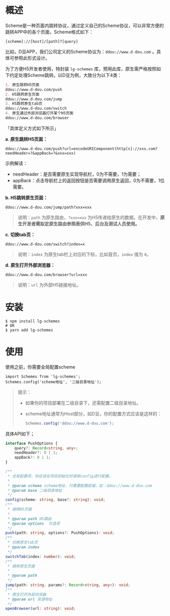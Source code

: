 # 概述
Scheme是一种页面内跳转协议，通过定义自己的Scheme协议，可以非常方便的跳转APP中的各个页面，Scheme格式如下：
```
[scheme]://[host]/[path]?[query]
```
比如，D豆APP，我们公司定义的Scheme协议为：`ddou://www.d-dou.com` 。具体可参照此形式设计。

为了方便H5开发者使用，特封装 `lg-schemes` 库，预用此库，原生需严格按照如下约定处理Scheme跳转。以D豆为例，大致分为以下4类：

```markdown
1. 原生跳转H5页面
ddou://www.d-dou.com/push
2. H5跳转原生页面
ddou://www.d-dou.com/jump
3. H5跳转原生tab页
ddou://www.d-dou.com/switch
4. 原生通过外部浏览器打开某个H5页面
ddou://www.d-dou.com/browser
```



「具体定义方式如下所示」



**a. 原生跳转H5页面：**

```
ddou://www.d-dou.com/push?url=encodeURIComponent(http[s]://xxx.com?needHeader=?&appBack=?&xxx=xxx)
```

示例解读：

- needHeader：是否需要原生实现导航栏，0为不需要，1为需要；
- appBack：点击导航栏上的返回按钮是否需要调用原生返回，0为不需要，1位需要。

**b. H5跳转原生页面：**

```
ddou://www.d-dou.com/jump/path?xxx=xxx
```

> 说明：`path` 为原生路由，`?xxx=xxx` 为H5传递给原生的数据。在开发中，**原生开发者需拟定原生路由参照表供H5、后台及测试人员使用。**

**c. 切换tab页：**

```
ddou://www.d-dou.com/switch?index=x
```

> 说明：`index` 为原生tab栏上对应的下标，比如首页，`index`  值为 `0`。

**d. 原生打开外部浏览器：**

```
ddou://www.d-dou.com/browser?url=xxx
```

> 说明：`url` 为外部H5链接地址。


# 安装
```shell
$ npm install lg-schemes
# OR
$ yarn add lg-schemes
```

# 使用

使用之前，你需要全局配置scheme
```tsx
import Schemes from 'lg-schemes';
Schemes.config('scheme地址', '二级目录地址');
```
> 提示：
>
> - 如果你的项目部署在二级目录下，还需配置二级目录地址。
>
> - scheme地址通常为Host部分，如D豆，你的配置方式应该是这样的：
>
>   ```js
>   Schemes.config('ddou://www.d-dou.com');
>   ```


具体API如下；

```typescript
interface PushOptions {
    query?: Record<string, any>;
    needHeader?: 0 | 1;
    appBack?: 0 | 1;
}

/**
 * 全局配置项，你应该在项目初始化时调用config进行配置。
 *
 * @param scheme scheme地址，只需要配置前缀，如：ddou://www.d-dou.com
 * @param base 二级目录地址
 */
config(scheme: string, base?: string): void;
/**
 * 跳转H5页面
 *
 * @param path H5路由
 * @param options  可选项
 */
push(path: string, options?: PushOptions): void;
/**
 * 切换原生tab页
 * @param index
 */
switchTab(index: number): void;
/**
 * 跳转原生页面
 *
 * @param path
 */
jump(path: string, params?: Record<string, any>): void;
/**
 * 原生打开外部浏览器
 * @param url 资源地址
 */
openBrowser(url: string): void;
```





